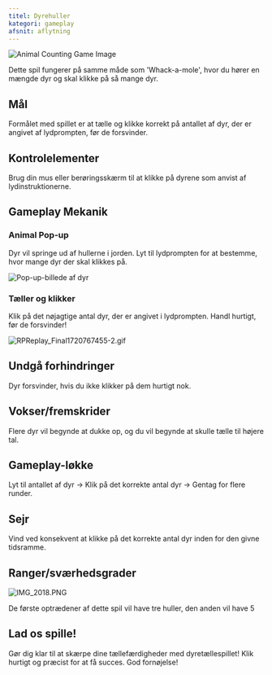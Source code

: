 ```yaml
---
titel: Dyrehuller
kategori: gameplay
afsnit: aflytning
---
```

![Animal Counting Game Image](https://help.Studycat.com/hc/article_attachments/34829163309209)


Dette spil fungerer på samme måde som 'Whack\-a\-mole', hvor du hører en mængde dyr og skal klikke på så mange dyr.


## Mål


Formålet med spillet er at tælle og klikke korrekt på antallet af dyr, der er angivet af lydprompten, før de forsvinder.


## Kontrolelementer


Brug din mus eller berøringsskærm til at klikke på dyrene som anvist af lydinstruktionerne.


## Gameplay Mekanik


### Animal Pop\-up


Dyr vil springe ud af hullerne i jorden. Lyt til lydprompten for at bestemme, hvor mange dyr der skal klikkes på.


![Pop-up-billede af dyr](https://help.Studycat.com/hc/article_attachments/34829163315225)


### Tæller og klikker


Klik på det nøjagtige antal dyr, der er angivet i lydprompten. Handl hurtigt, før de forsvinder!


![RPReplay_Final1720767455-2.gif](https://help.Studycat.com/hc/article_attachments/34975029772825)


## Undgå forhindringer


Dyr forsvinder, hvis du ikke klikker på dem hurtigt nok.


## Vokser/fremskrider


Flere dyr vil begynde at dukke op, og du vil begynde at skulle tælle til højere tal.


## Gameplay-løkke


Lyt til antallet af dyr \-\> Klik på det korrekte antal dyr \-\> Gentag for flere runder.


## Sejr


Vind ved konsekvent at klikke på det korrekte antal dyr inden for den givne tidsramme.


## Ranger/sværhedsgrader


![IMG_2018.PNG](https://help.Studycat.com/hc/article_attachments/34829163311897)


De første optrædener af dette spil vil have tre huller, den anden vil have 5


## Lad os spille!


Gør dig klar til at skærpe dine tællefærdigheder med dyretællespillet! Klik hurtigt og præcist for at få succes. God fornøjelse!